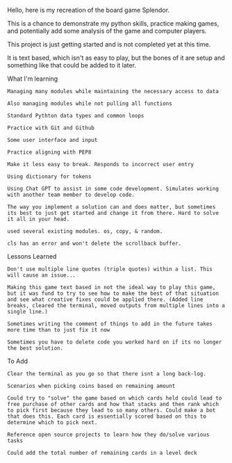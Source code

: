 Hello, here is my recreation of the board game Splendor.

This is a chance to demonstrate my python skills, practice making games, and potentially add some analysis of the game and computer players.

This project is just getting started and is not completed yet at this time.

It is text based, which isn't as easy to play, but the bones of it are setup and something like that could be added to it later.

What I'm learning

    Managing many modules while maintaining the necessary access to data

    Also managing modules while not pulling all functions

    Standard Pythton data types and common loops

    Practice with Git and Github

    Some user interface and input

    Practice aligning with PEP8

    Make it less easy to break. Responds to incorrect user entry

    Using dictionary for tokens

    Using Chat GPT to assist in some code development. Simulates working with another team member to develop code.

    The way you implement a solution can and does matter, but sometimes its best to just get started and change it from there. Hard to solve it all in your head.

    used several existing modules. os, copy, & random.

    cls has an error and won't delete the scrollback buffer.

Lessons Learned

    Don't use multiple line quotes (triple quotes) within a list. This will cause an issue...

    Making this game text based in not the ideal way to play this game, but it was fund to try to see how to make the best of that situation and see what creative fixes could be applied there. (Added line breaks, cleared the terminal, moved outputs from multiple lines into a single line.)

    Sometimes writing the comment of things to add in the future takes more time than to just fix it now

    Sometimes you have to delete code you worked hard on if its no longer the best solution.

To Add

    Clear the terminal as you go so that there isnt a long back-log.

    Scenarios when picking coins based on remaining amount
    
    Could try to "solve" the game based on which cards held could lead to free purchase of other cards and how that stacks and then rank which to pick first because they lead to so many others. Could make a bot that does this. Each card is essentially scored based on this to determine which to pick next.

    Reference open source projects to learn how they do/solve various tasks

    Could add the total number of remaining cards in a level deck